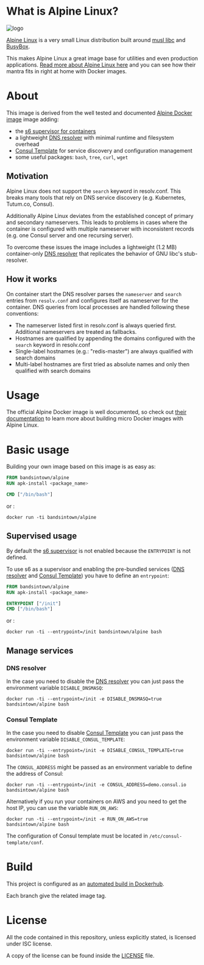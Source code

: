 # What is Alpine Linux?

![logo](https://github.com/bandsintown-canada/docker-alpine/blob/latest/logo.png)

[Alpine Linux](http://alpinelinux.org/) is a very small Linux distribution built around [musl libc](http://www.musl-libc.org/) and [BusyBox](http://www.busybox.net/).

This makes Alpine Linux a great image base for utilities and even production applications. [Read more about Alpine Linux here](https://www.alpinelinux.org/about/) and you can see how their mantra fits in right at home with Docker images.


# About

This image is derived from the well tested and documented [Alpine Docker image](http://gliderlabs.viewdocs.io/docker-alpine/) image adding: 
 - the [s6 supervisor for containers](https://github.com/just-containers/s6-overlay) 
 - a lightweight [DNS resolver](https://github.com/janeczku/go-dnsmasq) with minimal runtime and filesystem overhead 
 - [Consul Template](https://github.com/hashicorp/consul-template) for service discovery and configuration management
 - some useful packages: `bash`, `tree`, `curl`, `wget`

## Motivation

Alpine Linux does not support the `search` keyword in resolv.conf. This breaks many tools that rely on DNS service discovery (e.g. Kubernetes, Tutum.co, Consul).

Additionally Alpine Linux deviates from the established concept of primary and secondary nameservers. This leads to problems in cases where the container is configured with multiple nameserver with inconsistent records (e.g. one Consul server and one recursing server).
    
To overcome these issues the image includes a lightweight (1.2 MB) container-only [DNS resolver](https://github.com/janeczku/go-dnsmasq) that replicates the behavior of GNU libc's stub-resolver.

## How it works

On container start the DNS resolver parses the `nameserver` and `search` entries from `resolv.conf` and configures itself as nameserver for the container. DNS queries from local processes are handled following these conventions:
* The nameserver listed first in resolv.conf is always queried first. Additional nameservers are treated as fallbacks.
* Hostnames are qualified by appending the domains configured with the `search` keyword in resolv.conf
* Single-label hostnames (e.g.: "redis-master") are always qualified with search domains
* Multi-label hostnames are first tried as absolute names and only then qualified with search domains


# Usage

The official Alpine Docker image is well documented, so check out [their documentation](http://gliderlabs.viewdocs.io/docker-alpine) to learn more about building micro Docker images with Alpine Linux.

# Basic usage    
Building your own image based on this image is as easy as:


```Dockerfile
FROM bandsintown/alpine
RUN apk-install <package_name>

CMD ["/bin/bash"]
```

or :

```
docker run -ti bandsintown/alpine
```

## Supervised usage

By default the [s6 supervisor](https://github.com/just-containers/s6-overlay) is not enabled because the `ENTRYPOINT` is not defined.

To use s6 as a supervisor and enabling the pre-bundled services 
([DNS resolver](https://github.com/janeczku/go-dnsmasq)  and [Consul Template](https://github.com/hashicorp/consul-template)) 
you have to define an `entrypoint`: 

```Dockerfile
FROM bandsintown/alpine
RUN apk-install <package_name>

ENTRYPOINT ["/init"]
CMD ["/bin/bash"]
```

or :

```
docker run -ti --entrypoint=/init bandsintown/alpine bash 
```

## Manage services

### DNS resolver

In the case you need to disable the [DNS resolver](https://github.com/janeczku/go-dnsmasq) you can just pass the environment variable `DISABLE_DNSMASQ`:

```
docker run -ti --entrypoint=/init -e DISABLE_DNSMASQ=true bandsintown/alpine bash 
```

### Consul Template

In the case you need to disable [Consul Template](https://github.com/hashicorp/consul-template) you can just pass the environment variable `DISABLE_CONSUL_TEMPLATE`:

```
docker run -ti --entrypoint=/init -e DISABLE_CONSUL_TEMPLATE=true bandsintown/alpine bash 
```

The `CONSUL_ADDRESS` might be passed as an environment variable to define the address of Consul:

```
docker run -ti --entrypoint=/init -e CONSUL_ADDRESS=demo.consul.io bandsintown/alpine bash 
```


Alternatively if you run your containers on AWS and you need to get the host IP, you can use the variable `RUN_ON_AWS`:

```
docker run -ti --entrypoint=/init -e RUN_ON_AWS=true bandsintown/alpine bash 
```

The configuration of Consul template must be located in `/etc/consul-template/conf`.


# Build

This project is configured as an [automated build in Dockerhub](https://hub.docker.com/r/bandsintown/alpine/).

Each branch give the related image tag.  

# License

All the code contained in this repository, unless explicitly stated, is
licensed under ISC license.

A copy of the license can be found inside the [LICENSE](LICENSE) file.